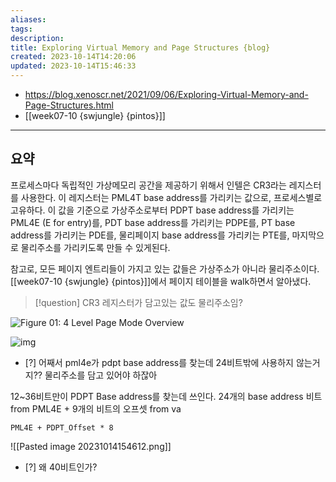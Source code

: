 ```yaml
---
aliases: 
tags: 
description:
title: Exploring Virtual Memory and Page Structures {blog}
created: 2023-10-14T14:20:06
updated: 2023-10-14T15:46:33
---
```

- <https://blog.xenoscr.net/2021/09/06/Exploring-Virtual-Memory-and-Page-Structures.html>
- [[week07-10 {swjungle} {pintos}]]
___

## 요약

프로세스마다 독립적인 가상메모리 공간을 제공하기 위해서 인텔은 CR3라는 레지스터를 사용한다. 이 레지스터는 PML4T base address를 가리키는 값으로, 프로세스별로 고유하다. 이 값을 기준으로 가상주소로부터 PDPT base address를 가리키는 PML4E (E for entry)를, PDT base address를 가리키는 PDPE를, PT base address를 가리키는 PDE를, 물리페이지 base address를 가리키는 PTE를, 마지막으로 물리주소를 가리키도록 만들 수 있게된다.

참고로, 모든 페이지 엔트리들이 가지고 있는 값들은 가상주소가 아니라 물리주소이다. [[week07-10 {swjungle} {pintos}]]에서 페이지 테이블을 walk하면서 알아냈다.

> [!question] CR3 레지스터가 담고있는 값도 물리주소임?

![Figure 01: 4 Level Page Mode Overview](https://blog.xenoscr.net/resources/images/2021-09-06-Exploring-Virtual-Memory-and-Page-Structures/image-20210831220831378.png)

![img](https://blog.xenoscr.net/resources/images/2021-09-06-Exploring-Virtual-Memory-and-Page-Structures/image-20210906150913412.png)

- [?] 어째서 pml4e가 pdpt base address를 찾는데 24비트밖에 사용하지 않는거지?? 물리주소를 담고 있어야 하잖아

12~36비트만이 PDPT Base address를 찾는데 쓰인다. 24개의 base address 비트 from PML4E + 9개의 비트의 오프셋 from va

```
PML4E + PDPT_Offset * 8
```

![[Pasted image 20231014154612.png]]

- [?] 왜 40비트인가?

